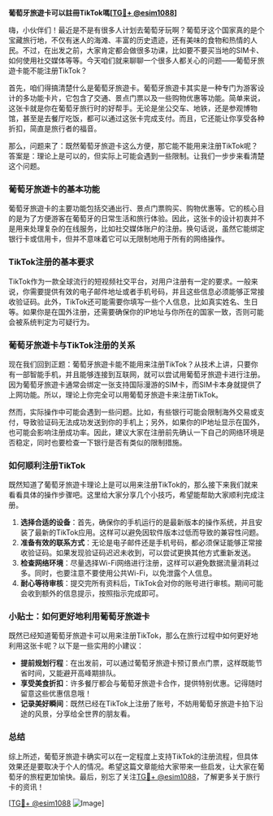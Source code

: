**葡萄牙旅遊卡可以註冊TikTok嗎[[TG💪+ @esim1088](https://t.me/s/esim1088)]**

嗨，小伙伴们！最近是不是有很多人计划去葡萄牙玩啊？葡萄牙这个国家真的是个宝藏旅行地，不仅有迷人的海滩、丰富的历史遗迹，还有美味的食物和热情的人民。不过，在出发之前，大家肯定都会做很多功课，比如要不要买当地的SIM卡、如何使用社交媒体等等。今天咱们就来聊聊一个很多人都关心的问题——葡萄牙旅遊卡能不能注册TikTok？

首先，咱们得搞清楚什么是葡萄牙旅遊卡。葡萄牙旅遊卡其实是一种专门为游客设计的多功能卡片，它包含了交通、景点门票以及一些购物优惠等功能。简单来说，这张卡就是你在葡萄牙旅行时的好帮手。无论是坐公交车、地铁，还是参观博物馆，甚至是去餐厅吃饭，都可以通过这张卡完成支付。而且，它还能让你享受各种折扣，简直是旅行者的福音。

那么，问题来了：既然葡萄牙旅遊卡这么方便，那它能不能用来注册TikTok呢？答案是：理论上是可以的，但实际上可能会遇到一些限制。让我们一步步来看清楚这个问题。

### 葡萄牙旅遊卡的基本功能

葡萄牙旅遊卡的主要功能包括交通出行、景点门票购买、购物优惠等。它的核心目的是为了方便游客在葡萄牙的日常生活和旅行体验。因此，这张卡的设计初衷并不是用来处理复杂的在线服务，比如社交媒体账户的注册。换句话说，虽然它能绑定银行卡或信用卡，但并不意味着它可以无限制地用于所有的网络操作。

### TikTok注册的基本要求

TikTok作为一款全球流行的短视频社交平台，对用户注册有一定的要求。一般来说，你需要提供有效的电子邮件地址或者手机号码，并且这些信息必须能够正常接收验证码。此外，TikTok还可能需要你填写一些个人信息，比如真实姓名、生日等。如果你是在国外注册，还需要确保你的IP地址与你所在的国家一致，否则可能会被系统判定为可疑行为。

### 葡萄牙旅遊卡与TikTok注册的关系

现在我们回到正题：葡萄牙旅遊卡能不能用来注册TikTok？从技术上讲，只要你有一部智能手机，并且能够连接到互联网，就可以尝试用葡萄牙旅遊卡进行注册。因为葡萄牙旅遊卡通常会绑定一张支持国际漫游的SIM卡，而SIM卡本身就提供了上网功能。所以，理论上你完全可以用葡萄牙旅遊卡来注册TikTok。

然而，实际操作中可能会遇到一些问题。比如，有些银行可能会限制海外交易或支付，导致验证码无法成功发送到你的手机上；另外，如果你的IP地址显示在国外，也可能会影响注册成功率。因此，建议大家在注册前先确认一下自己的网络环境是否稳定，同时也要检查一下银行是否有类似的限制措施。

### 如何顺利注册TikTok

既然知道了葡萄牙旅遊卡理论上是可以用来注册TikTok的，那么接下来我们就来看看具体的操作步骤吧。这里给大家分享几个小技巧，希望能帮助大家顺利完成注册。

1. **选择合适的设备**：首先，确保你的手机运行的是最新版本的操作系统，并且安装了最新的TikTok应用。这样可以避免因软件版本过低而导致的兼容性问题。
2. **准备有效的联系方式**：无论是电子邮件还是手机号码，都必须保证能够正常接收验证码。如果发现验证码迟迟未收到，可以尝试更换其他方式重新发送。
3. **检查网络环境**：尽量选择Wi-Fi网络进行注册，这样可以避免数据流量消耗过多。同时，也要注意不要使用公共Wi-Fi，以免泄露个人信息。
4. **耐心等待审核**：提交完所有资料后，TikTok会对你的账号进行审核。期间可能会收到额外的信息提示，按照指示完成即可。

### 小贴士：如何更好地利用葡萄牙旅遊卡

既然已经知道葡萄牙旅遊卡可以用来注册TikTok，那么在旅行过程中如何更好地利用这张卡呢？以下是一些实用的小建议：

- **提前规划行程**：在出发前，可以通过葡萄牙旅遊卡预订景点门票，这样既能节省时间，又能避开高峰期排队。
- **享受美食折扣**：许多餐厅都会与葡萄牙旅遊卡合作，提供特别优惠。记得随时留意这些优惠信息哦！
- **记录美好瞬间**：既然已经在TikTok上注册了账号，不妨用葡萄牙旅遊卡拍下沿途的风景，分享给全世界的朋友看。

### 总结

综上所述，葡萄牙旅遊卡确实可以在一定程度上支持TikTok的注册流程，但具体效果还是要取决于个人的情况。希望这篇文章能给大家带来一些启发，让大家在葡萄牙的旅程更加愉快。最后，别忘了关注[TG💪+ @esim1088](https://t.me/s/esim1088)，了解更多关于旅行卡的资讯！

[[TG💪+ @esim1088](https://t.me/s/esim1088) ![Image](https://i.postimg.cc/4NQfJmqS/Snipaste-2025-05-13-00-14-12.png)]